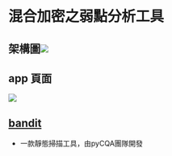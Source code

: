 # 混合加密之弱點分析工具

## 架構圖![](https://github.com/user-attachments/assets/6334d82b-ff96-4098-a1ab-7ed3f976d5bc)

## app 頁面
![](https://github.com/user-attachments/assets/488b2ec3-f8e1-44f5-9d50-8b3837551cd3)



## [bandit](https://github.com/PyCQA/bandit)
* 一款靜態掃描工具，由pyCQA團隊開發
